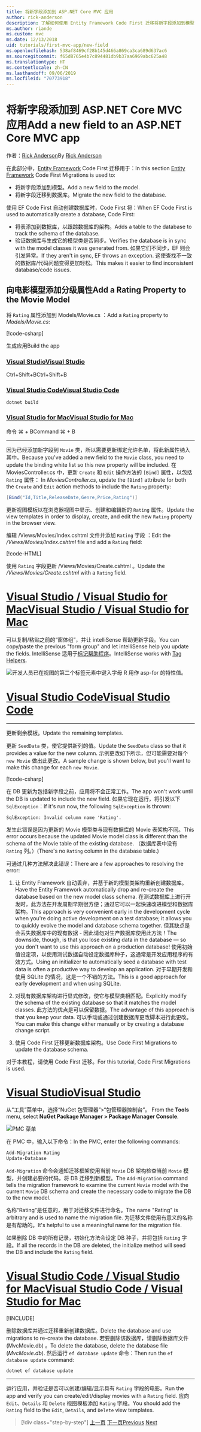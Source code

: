 ```yaml
---
title: 将新字段添加到 ASP.NET Core MVC 应用
author: rick-anderson
description: 了解如何使用 Entity Framework Code First 迁移将新字段添加到模型，并将此更改迁移到数据库。
ms.author: riande
ms.custom: mvc
ms.date: 12/13/2018
uid: tutorials/first-mvc-app/new-field
ms.openlocfilehash: 538af8469cf28b145d466a869ca3ca689d637ac6
ms.sourcegitcommit: f65d8765e4b7c894481db9b37aa6969abc625a48
ms.translationtype: HT
ms.contentlocale: zh-CN
ms.lasthandoff: 09/06/2019
ms.locfileid: "70773918"
---
```

# <a name="add-a-new-field-to-an-aspnet-core-mvc-app"></a><span data-ttu-id="fde90-103">将新字段添加到 ASP.NET Core MVC 应用</span><span class="sxs-lookup"><span data-stu-id="fde90-103">Add a new field to an ASP.NET Core MVC app</span></span>

<span data-ttu-id="fde90-104">作者：[Rick Anderson](https://twitter.com/RickAndMSFT)</span><span class="sxs-lookup"><span data-stu-id="fde90-104">By [Rick Anderson](https://twitter.com/RickAndMSFT)</span></span>

<span data-ttu-id="fde90-105">在此部分中，[Entity Framework](/ef/core/get-started/aspnetcore/new-db) Code First 迁移用于：</span><span class="sxs-lookup"><span data-stu-id="fde90-105">In this section [Entity Framework](/ef/core/get-started/aspnetcore/new-db) Code First Migrations is used to:</span></span>

* <span data-ttu-id="fde90-106">将新字段添加到模型。</span><span class="sxs-lookup"><span data-stu-id="fde90-106">Add a new field to the model.</span></span>
* <span data-ttu-id="fde90-107">将新字段迁移到数据库。</span><span class="sxs-lookup"><span data-stu-id="fde90-107">Migrate the new field to the database.</span></span>

<span data-ttu-id="fde90-108">使用 EF Code First 自动创建数据库时，Code First 将：</span><span class="sxs-lookup"><span data-stu-id="fde90-108">When EF Code First is used to automatically create a database, Code First:</span></span>

* <span data-ttu-id="fde90-109">将表添加到数据库，以跟踪数据库的架构。</span><span class="sxs-lookup"><span data-stu-id="fde90-109">Adds a table to the database to  track the schema of the database.</span></span>
* <span data-ttu-id="fde90-110">验证数据库与生成它的模型类是否同步。</span><span class="sxs-lookup"><span data-stu-id="fde90-110">Verifies the database is in sync with the model classes it was generated from.</span></span> <span data-ttu-id="fde90-111">如果它们不同步，EF 则会引发异常。</span><span class="sxs-lookup"><span data-stu-id="fde90-111">If they aren't in sync, EF throws an exception.</span></span> <span data-ttu-id="fde90-112">这使查找不一致的数据库/代码问题变得更加轻松。</span><span class="sxs-lookup"><span data-stu-id="fde90-112">This makes it easier to find inconsistent database/code issues.</span></span>

## <a name="add-a-rating-property-to-the-movie-model"></a><span data-ttu-id="fde90-113">向电影模型添加分级属性</span><span class="sxs-lookup"><span data-stu-id="fde90-113">Add a Rating Property to the Movie Model</span></span>

<span data-ttu-id="fde90-114">将 `Rating` 属性添加到 Models/Movie.cs  ：</span><span class="sxs-lookup"><span data-stu-id="fde90-114">Add a `Rating` property to *Models/Movie.cs*:</span></span>

[!code-csharp[](~/tutorials/first-mvc-app/start-mvc/sample/MvcMovie22/Models/MovieDateRating.cs?highlight=13&name=snippet)]

<span data-ttu-id="fde90-115">生成应用</span><span class="sxs-lookup"><span data-stu-id="fde90-115">Build the app</span></span>

### <a name="visual-studiotabvisual-studio"></a>[<span data-ttu-id="fde90-116">Visual Studio</span><span class="sxs-lookup"><span data-stu-id="fde90-116">Visual Studio</span></span>](#tab/visual-studio)

 <span data-ttu-id="fde90-117">Ctrl+Shift+B</span><span class="sxs-lookup"><span data-stu-id="fde90-117">Ctrl+Shift+B</span></span>

### <a name="visual-studio-codetabvisual-studio-code"></a>[<span data-ttu-id="fde90-118">Visual Studio Code</span><span class="sxs-lookup"><span data-stu-id="fde90-118">Visual Studio Code</span></span>](#tab/visual-studio-code)

`dotnet build`

### <a name="visual-studio-for-mactabvisual-studio-mac"></a>[<span data-ttu-id="fde90-119">Visual Studio for Mac</span><span class="sxs-lookup"><span data-stu-id="fde90-119">Visual Studio for Mac</span></span>](#tab/visual-studio-mac)

<span data-ttu-id="fde90-120">命令 ⌘ + B</span><span class="sxs-lookup"><span data-stu-id="fde90-120">Command ⌘ + B</span></span>

------

<span data-ttu-id="fde90-121">因为已经添加新字段到 `Movie` 类，所以需要更新绑定允许名单，将此新属性纳入其中。</span><span class="sxs-lookup"><span data-stu-id="fde90-121">Because you've added a new field to the `Movie` class, you need to update the binding white list so this new property will be included.</span></span> <span data-ttu-id="fde90-122">在 MoviesController.cs 中，更新 `Create` 和 `Edit` 操作方法的 `[Bind]` 属性，以包括 `Rating` 属性： </span><span class="sxs-lookup"><span data-stu-id="fde90-122">In *MoviesController.cs*, update the `[Bind]` attribute for both the `Create` and `Edit` action methods to include the `Rating` property:</span></span>

```csharp
[Bind("Id,Title,ReleaseDate,Genre,Price,Rating")]
   ```

<span data-ttu-id="fde90-123">更新视图模板以在浏览器视图中显示、创建和编辑新的 `Rating` 属性。</span><span class="sxs-lookup"><span data-stu-id="fde90-123">Update the view templates in order to display, create, and edit the new `Rating` property in the browser view.</span></span>

<span data-ttu-id="fde90-124">编辑 /Views/Movies/Index.cshtml 文件并添加 `Rating` 字段  ：</span><span class="sxs-lookup"><span data-stu-id="fde90-124">Edit the */Views/Movies/Index.cshtml* file and add a `Rating` field:</span></span>

[!code-HTML[](~/tutorials/first-mvc-app/start-mvc/sample/MvcMovie22/Views/Movies/IndexGenreRating.cshtml?highlight=16,38&range=24-64)]

<span data-ttu-id="fde90-125">使用 `Rating` 字段更新 /Views/Movies/Create.cshtml  。</span><span class="sxs-lookup"><span data-stu-id="fde90-125">Update the */Views/Movies/Create.cshtml* with a `Rating` field.</span></span>

# <a name="visual-studio--visual-studio-for-mactabvisual-studiovisual-studio-mac"></a>[<span data-ttu-id="fde90-126">Visual Studio / Visual Studio for Mac</span><span class="sxs-lookup"><span data-stu-id="fde90-126">Visual Studio / Visual Studio for Mac</span></span>](#tab/visual-studio+visual-studio-mac)

<span data-ttu-id="fde90-127">可以复制/粘贴之前的“窗体组”，并让 intelliSense 帮助更新字段。</span><span class="sxs-lookup"><span data-stu-id="fde90-127">You can copy/paste the previous "form group" and let intelliSense help you update the fields.</span></span> <span data-ttu-id="fde90-128">IntelliSense 适用于[标记帮助程序](xref:mvc/views/tag-helpers/intro)。</span><span class="sxs-lookup"><span data-stu-id="fde90-128">IntelliSense works with [Tag Helpers](xref:mvc/views/tag-helpers/intro).</span></span>

![开发人员已在视图的第二个标签元素中键入字母 R 用作 asp-for 的特性值。](new-field/_static/cr.png)

# <a name="visual-studio-codetabvisual-studio-code"></a>[<span data-ttu-id="fde90-132">Visual Studio Code</span><span class="sxs-lookup"><span data-stu-id="fde90-132">Visual Studio Code</span></span>](#tab/visual-studio-code)

<!-- This tab intentionally left blank. -->

---

<span data-ttu-id="fde90-133">更新剩余模板。</span><span class="sxs-lookup"><span data-stu-id="fde90-133">Update the remaining templates.</span></span>

<span data-ttu-id="fde90-134">更新 `SeedData` 类，使它提供新列的值。</span><span class="sxs-lookup"><span data-stu-id="fde90-134">Update the `SeedData` class so that it provides a value for the new column.</span></span> <span data-ttu-id="fde90-135">示例更改如下所示，但可能需要对每个 `new Movie` 做出此更改。</span><span class="sxs-lookup"><span data-stu-id="fde90-135">A sample change is shown below, but you'll want to make this change for each `new Movie`.</span></span>

[!code-csharp[](start-mvc/sample/MvcMovie/Models/SeedDataRating.cs?name=snippet1&highlight=6)]

<span data-ttu-id="fde90-136">在 DB 更新为包括新字段之前，应用将不会正常工作。</span><span class="sxs-lookup"><span data-stu-id="fde90-136">The app won't work until the DB is updated to include the new field.</span></span> <span data-ttu-id="fde90-137">如果它现在运行，将引发以下 `SqlException`：</span><span class="sxs-lookup"><span data-stu-id="fde90-137">If it's run now, the following `SqlException` is thrown:</span></span>

`SqlException: Invalid column name 'Rating'.`

<span data-ttu-id="fde90-138">发生此错误是因为更新的 Movie 模型类与现有数据库的 Movie 表架构不同。</span><span class="sxs-lookup"><span data-stu-id="fde90-138">This error occurs because the updated Movie model class is different than the schema of the Movie table of the existing database.</span></span> <span data-ttu-id="fde90-139">（数据库表中没有 `Rating` 列。）</span><span class="sxs-lookup"><span data-stu-id="fde90-139">(There's no `Rating` column in the database table.)</span></span>

<span data-ttu-id="fde90-140">可通过几种方法解决此错误：</span><span class="sxs-lookup"><span data-stu-id="fde90-140">There are a few approaches to resolving the error:</span></span>

1. <span data-ttu-id="fde90-141">让 Entity Framework 自动丢弃，并基于新的模型类架构重新创建数据库。</span><span class="sxs-lookup"><span data-stu-id="fde90-141">Have the Entity Framework automatically drop and re-create the database based on the new model class schema.</span></span> <span data-ttu-id="fde90-142">在测试数据库上进行开发时，此方法在开发周期早期很方便；通过它可以一起快速改进模型和数据库架构。</span><span class="sxs-lookup"><span data-stu-id="fde90-142">This approach is very convenient early in the development cycle when you're doing active development on a test database; it allows you to quickly evolve the model and database schema together.</span></span> <span data-ttu-id="fde90-143">但其缺点是会丢失数据库中的现有数据 - 因此请勿对生产数据库使用此方法！</span><span class="sxs-lookup"><span data-stu-id="fde90-143">The downside, though, is that you lose existing data in the database — so you don't want to use this approach on a production database!</span></span> <span data-ttu-id="fde90-144">使用初始值设定项，以使用测试数据自动设定数据库种子，这通常是开发应用程序的有效方式。</span><span class="sxs-lookup"><span data-stu-id="fde90-144">Using an initializer to automatically seed a database with test data is often a productive way to develop an application.</span></span> <span data-ttu-id="fde90-145">对于早期开发和使用 SQLite 的情况，这是一个不错的方法。</span><span class="sxs-lookup"><span data-stu-id="fde90-145">This is a good approach for early development and when using SQLite.</span></span>

2. <span data-ttu-id="fde90-146">对现有数据库架构进行显式修改，使它与模型类相匹配。</span><span class="sxs-lookup"><span data-stu-id="fde90-146">Explicitly modify the schema of the existing database so that it matches the model classes.</span></span> <span data-ttu-id="fde90-147">此方法的优点是可以保留数据。</span><span class="sxs-lookup"><span data-stu-id="fde90-147">The advantage of this approach is that you keep your data.</span></span> <span data-ttu-id="fde90-148">可以手动或通过创建数据库更改脚本进行此更改。</span><span class="sxs-lookup"><span data-stu-id="fde90-148">You can make this change either manually or by creating a database change script.</span></span>

3. <span data-ttu-id="fde90-149">使用 Code First 迁移更新数据库架构。</span><span class="sxs-lookup"><span data-stu-id="fde90-149">Use Code First Migrations to update the database schema.</span></span>

<span data-ttu-id="fde90-150">对于本教程，请使用 Code First 迁移。</span><span class="sxs-lookup"><span data-stu-id="fde90-150">For this tutorial, Code First Migrations is used.</span></span>

# <a name="visual-studiotabvisual-studio"></a>[<span data-ttu-id="fde90-151">Visual Studio</span><span class="sxs-lookup"><span data-stu-id="fde90-151">Visual Studio</span></span>](#tab/visual-studio)

<span data-ttu-id="fde90-152">从“工具”菜单中，选择“NuGet 包管理器”>“包管理器控制台”。  </span><span class="sxs-lookup"><span data-stu-id="fde90-152">From the **Tools** menu, select **NuGet Package Manager > Package Manager Console**.</span></span>

  ![PMC 菜单](adding-model/_static/pmc.png)

<span data-ttu-id="fde90-154">在 PMC 中，输入以下命令：</span><span class="sxs-lookup"><span data-stu-id="fde90-154">In the PMC, enter the following commands:</span></span>

```powershell
Add-Migration Rating
Update-Database
```

<span data-ttu-id="fde90-155">`Add-Migration` 命令会通知迁移框架使用当前 `Movie` DB 架构检查当前 `Movie` 模型，并创建必要的代码，将 DB 迁移到新模型。</span><span class="sxs-lookup"><span data-stu-id="fde90-155">The `Add-Migration` command tells the migration framework to examine the current `Movie` model with the current `Movie` DB schema and create the necessary code to migrate the DB to the new model.</span></span>

<span data-ttu-id="fde90-156">名称“Rating”是任意的，用于对迁移文件进行命名。</span><span class="sxs-lookup"><span data-stu-id="fde90-156">The name "Rating" is arbitrary and is used to name the migration file.</span></span> <span data-ttu-id="fde90-157">为迁移文件使用有意义的名称是有帮助的。</span><span class="sxs-lookup"><span data-stu-id="fde90-157">It's helpful to use a meaningful name for the migration file.</span></span>

<span data-ttu-id="fde90-158">如果删除 DB 中的所有记录，初始化方法会设定 DB 种子，并将包括 `Rating` 字段。</span><span class="sxs-lookup"><span data-stu-id="fde90-158">If all the records in the DB are deleted, the initialize method will seed the DB and include the `Rating` field.</span></span>

# <a name="visual-studio-code--visual-studio-for-mactabvisual-studio-codevisual-studio-mac"></a>[<span data-ttu-id="fde90-159">Visual Studio Code / Visual Studio for Mac</span><span class="sxs-lookup"><span data-stu-id="fde90-159">Visual Studio Code / Visual Studio for Mac</span></span>](#tab/visual-studio-code+visual-studio-mac)

[!INCLUDE[](~/includes/RP-mvc-shared/sqlite-warn.md)]

<span data-ttu-id="fde90-160">删除数据库并通过迁移重新创建数据库。</span><span class="sxs-lookup"><span data-stu-id="fde90-160">Delete the database and use migrations to re-create the database.</span></span> <span data-ttu-id="fde90-161">若要删除该数据库，请删除数据库文件 (MvcMovie.db)  。</span><span class="sxs-lookup"><span data-stu-id="fde90-161">To delete the database, delete the database file (*MvcMovie.db*).</span></span> <span data-ttu-id="fde90-162">然后运行 `ef database update` 命令：</span><span class="sxs-lookup"><span data-stu-id="fde90-162">Then run the `ef database update` command:</span></span>

```console
dotnet ef database update
```

---
<!-- End of VS tabs -->

<span data-ttu-id="fde90-163">运行应用，并验证是否可以创建/编辑/显示具有 `Rating` 字段的电影。</span><span class="sxs-lookup"><span data-stu-id="fde90-163">Run the app and verify you can create/edit/display movies with a `Rating` field.</span></span> <span data-ttu-id="fde90-164">应向 `Edit`、`Details` 和 `Delete` 视图模板添加 `Rating` 字段。</span><span class="sxs-lookup"><span data-stu-id="fde90-164">You should add the `Rating` field to the `Edit`, `Details`, and `Delete` view templates.</span></span>

> [!div class="step-by-step"]
> <span data-ttu-id="fde90-165">[上一页](search.md)
> [下一页](validation.md)</span><span class="sxs-lookup"><span data-stu-id="fde90-165">[Previous](search.md)
[Next](validation.md)</span></span>
